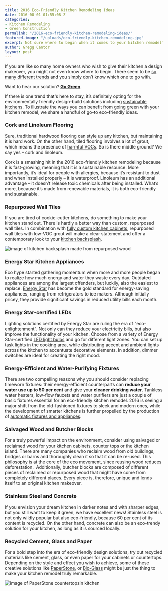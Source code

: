 ```yaml
---
title: 2016 Eco-Friendly Kitchen Remodeling Ideas
date: 2016-08-01 01:55:08 Z
categories:
- Kitchen Remodeling
- Green Construction
permalink: "/2016-eco-friendly-kitchen-remodeling-ideas/"
featured-image: "/uploads/eco-friendly-kitchen-remodeling.jpg"
excerpt: Not sure where to begin when it comes to your kitchen remodel? Our solution - Go Green. Here are 8 eco-friendly kitchen remodeling ideas from Murray Lampert.
author: Gregg Cantor
layout: post
---
```


If you are like so many  home owners who wish to give their kitchen a design makeover, you might not even know where to begin. There seem to be [so many different trends](https://murraylampert.com/the-top-five-kitchen-cabinet-trends-that-will-rule-2017/) and you simply don’t know which one to go with.

Want to hear our solution? **[Go Green](/san-diego-green-home-construction)**.

If there is one trend that's here to stay, it’s definitely opting for the environmentally friendly design-build solutions including [sustainable kitchens](/building-ultimate-sustainable-kitchen). To illustrate the ways you can benefit from going green with your kitchen remodel, we share a handful of go-to eco-friendly ideas.

### Cork and Linoleum Flooring

Sure, traditional hardwood flooring can style up any kitchen, but maintaining it is hard work. On the other hand, tiled flooring involves a lot of grout, which means the presence of [harmful VOCs](https://www.h2obtech.com/grout-sealers/what-you-need-to-know-about-low-voc-content/). So is there middle ground? We say yes – cork and linoleum.

Cork is a smashing hit in the 2016 eco-friendly kitchen remodeling because it is fast-growing, meaning that it is a sustainable resource. More importantly, it’s ideal for people with allergies, because it’s resistant to dust and when installed properly – it is waterproof. Linoleum has an additional advantage – it doesn’t release toxic chemicals after being installed. What’s more, because it’s made from renewable materials, it is both eco-friendly and sustainable.

### Repurposed Wall Tiles

If you are tired of cookie-cutter kitchens, do something to make your kitchen stand out. There is hardly a better way than custom, repurposed wall tiles. In combination with [fully custom kitchen cabinets](/san-diego-custom-cabinet-construction-services), repurposed wall tiles with low-VOC grout will make a clear statement and offer a contemporary look to your [kitchen backsplash](/the-homeowners-guide-to-choosing-the-perfect-kitchen-backsplash/).

![image of kitchen backsplash made from repurposed wood](https://cdn.eandstile.com/wp-content/uploads/2017/04/Nokomis-2-x-18-Rawhide-Residential-Kitchen-3-1.jpg "Repurposed Wood Kitchen Backsplash")

### Energy Star Kitchen Appliances

Eco hype started gathering momentum when more and more people began to realize how much energy and water they waste every day. Outdated appliances are among the largest offenders, but luckily, also the easiest to replace. [Energy Star](https://www.energystar.gov/) has become the gold standard for energy-saving appliances, ranging from refrigerators to ice makers. Although initially pricey, they provide significant savings in reduced utility bills each month.

### Energy Star-certified LEDs

Lighting solutions certified by Energy Star are ruling the era of "eco-enlightenment". Not only can they reduce your electricity bills, but also improve the functionality of your kitchen. Choose from a variety of Energy Star-certified [LED light bulbs](https://www.energystar.gov/products/lighting_fans/light_bulbs/learn_about_led_bulbs) and go for different light zones. You can set up task lights in the cooking area, while distributing accent and ambient lights across the kitchen to accentuate decorative elements. In addition, dimmer switches are ideal for creating the right mood.

### Energy-Efficient and Water-Purifying Fixtures

There are two compelling reasons why you should consider replacing timeworn fixtures: their energy-efficient counterparts can **reduce your water use up to 50 per cent** and give your **cleaner drinking water**. Tankless water heaters, low-flow faucets and water purifiers are just a couple of basic fixtures essential for an eco-friendly kitchen remodel. 2016 is seeing a major shift from the old-fashioned fixtures to sleek and modern ones, while the development of smarter kitchens is further propelled by the production of [automatic fixtures and appliances](/6-high-tech-gadgets-for-your-next-kitchen-remodel/).

### Salvaged Wood and Butcher Blocks

For a truly powerful impact on the environment, consider using salvaged or reclaimed wood for your kitchen cabinets, counter tops or the kitchen island. There are many companies who reclaim wood from old buildings, bridges or barns and thoroughly clean it so that it can be re-used. This philosophy is at the core of the eco movement, since reusing wood reduces deforestation.  Additionally, butcher blocks are composed of different pieces of reclaimed or repurposed wood that might have come from completely different places. Every piece is, therefore, unique and lends itself to an original kitchen makeover.

### Stainless Steel and Concrete

If you envision your dream kitchen in darker notes and with sharper edges, but you still want to keep it green, we have excellent news! Stainless steel is not only wildly popular but also eco-friendly, because 60 per cent of its content is recycled. On the other hand, concrete can also be an eco-trendy solution for your kitchen, as long as it is sourced locally.

### Recycled Cement, Glass and Paper

For a bold step into the era of eco-friendly design solutions, try out recycled materials like cement, glass, or even paper for your cabinets or countertops. Depending on the style and effect you wish to achieve, some of these creative solutions like [PaperStone](https://paperstoneproducts.net/wordpress/), or [Bio-Glass](https://www.houzz.com/bioglass-countertops) might be just the thing to make your kitchen remodel truly remarkable.

![image of PaperStone countertopsin kitchen](http://www.athensamericana.com/wp-content/uploads/2015/11/Recycled-Paper-Countertops-Paperstone.jpg "PaperStone Countertops")
